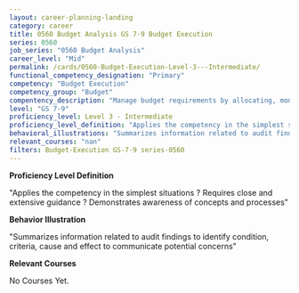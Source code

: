 ```yaml
---
layout: career-planning-landing
category: career
title: 0560 Budget Analysis GS 7-9 Budget Execution
series: 0560
job_series: "0560 Budget Analysis"
career_level: "Mid"
permalink: /cards/0560-Budget-Execution-Level-3---Intermediate/
functional_competency_designation: "Primary"
competency: "Budget Execution"
competency_group: "Budget"
compentency_description: "Manage budget requirements by allocating, monitoring and analyzing budgets in compliance with statutory/regulatory guidance."
level: "GS 7-9"
proficiency_level: Level 3 - Intermediate
proficiency_level_definition: "Applies the competency in the simplest situations ? Requires close and extensive guidance ? Demonstrates awareness of concepts and processes"
behavioral_illustrations: "Summarizes information related to audit findings to identify condition, criteria, cause and effect to communicate potential concerns"
relevant_courses: "nan"
filters: Budget-Execution GS-7-9 series-0560
---
```


<p><b>Proficiency Level Definition</b></p>
<p>"Applies the competency in the simplest situations ? Requires close and extensive guidance ? Demonstrates awareness of concepts and processes"</p>
<p><b>Behavior Illustration</b></p>
<p>"Summarizes information related to audit findings to identify condition, criteria, cause and effect to communicate potential concerns"</p>
<p><b>Relevant Courses</b></p>
<div class="cfo-courses-outer"><div class="cfo-courses-inner">No Courses Yet.</div></div>
